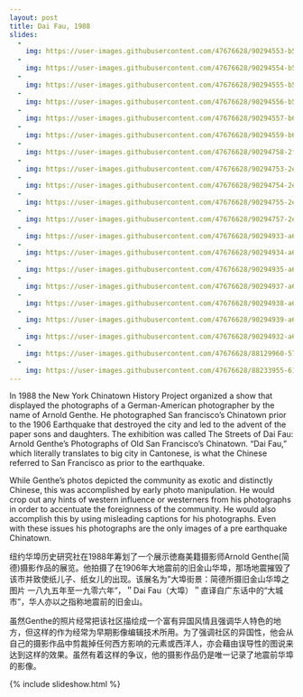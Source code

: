 ```yaml
---
layout: post
title: Dai Fau, 1988
slides:
  -
    img: https://user-images.githubusercontent.com/47676628/90294553-b562ed80-de54-11ea-9e0d-5acd2dfe93ed.jpg
  -
    img: https://user-images.githubusercontent.com/47676628/90294554-b5fb8400-de54-11ea-854c-44f53eb5bae3.jpg
  -
    img: https://user-images.githubusercontent.com/47676628/90294555-b5fb8400-de54-11ea-82ab-ba1ceaa41a28.jpg
  -
    img: https://user-images.githubusercontent.com/47676628/90294556-b5fb8400-de54-11ea-8712-324895334584.jpg
  -
    img: https://user-images.githubusercontent.com/47676628/90294557-b6941a80-de54-11ea-8371-a3edfb1dcc2c.jpg
  -
    img: https://user-images.githubusercontent.com/47676628/90294559-b6941a80-de54-11ea-97b9-38a34685ac27.jpg
  -
    img: https://user-images.githubusercontent.com/47676628/90294758-2f937200-de55-11ea-9cd8-b7ca0b07c149.jpg
  -
    img: https://user-images.githubusercontent.com/47676628/90294753-2e624500-de55-11ea-8903-48997ce735c9.jpg
  -
    img: https://user-images.githubusercontent.com/47676628/90294754-2efadb80-de55-11ea-830b-28004b30f339.jpg
  -
    img: https://user-images.githubusercontent.com/47676628/90294755-2efadb80-de55-11ea-9fb6-b630e19f5414.jpg
  -
    img: https://user-images.githubusercontent.com/47676628/90294757-2efadb80-de55-11ea-8cf1-787fb45ee5ff.jpg
  -
    img: https://user-images.githubusercontent.com/47676628/90294933-a6306f80-de55-11ea-9741-bd5f90f07ae1.jpg
  -
    img: https://user-images.githubusercontent.com/47676628/90294934-a6306f80-de55-11ea-9b9a-b504cd10d7c4.jpg
  -
    img: https://user-images.githubusercontent.com/47676628/90294935-a6306f80-de55-11ea-9f09-537458a346a3.jpg
  -
    img: https://user-images.githubusercontent.com/47676628/90294937-a6c90600-de55-11ea-95e6-555ab3f0308a.jpg
  -
    img: https://user-images.githubusercontent.com/47676628/90294938-a6c90600-de55-11ea-9170-91be7f17a322.jpg
  -
    img: https://user-images.githubusercontent.com/47676628/90294939-a6c90600-de55-11ea-9974-175fee2ceed9.jpg
  -
    img: https://user-images.githubusercontent.com/47676628/90294932-a6306f80-de55-11ea-9f5c-513ac0d658f8.jpg
  -
    img: https://user-images.githubusercontent.com/47676628/88129960-57b9e900-cba7-11ea-87bd-d80cb3e886eb.jpg
  -
    img: https://user-images.githubusercontent.com/47676628/88233955-61465e00-cc46-11ea-8fac-177b1e4f9f0f.jpg
---
```


In 1988 the New York Chinatown History Project organized a show that displayed the photographs of a German-American photographer by the name of Arnold Genthe.  He photographed San francisco’s Chinatown prior to the 1906 Earthquake that destroyed the city and led to the advent of the paper sons and daughters.  The exhibition was called The Streets of Dai Fau: Arnold Genthe’s Photographs of Old San Francisco’s Chinatown.  “Dai Fau,” which literally translates to big city in Cantonese, is what the Chinese referred to San Francisco as prior to the earthquake.  

While Genthe’s photos depicted the community as exotic and distinctly Chinese, this was accomplished by early photo manipulation.  He would crop out any hints of western influence or westerners from his photographs in order to accentuate the foreignness of the community.  He would also accomplish this by using misleading captions for his photographs.  Even with these issues his photographs are the only images of a pre earthquake Chinatown. 

纽约华埠历史研究社在1988年筹划了一个展示徳裔美籍摄影师Arnold Genthe(简德)摄影作品的展览。他拍摄了在1906年大地震前的旧金山华埠，那场地震摧毁了该市并致使纸儿子、纸女儿的出现。该展名为”大埠街景：简德所摄旧金山华埠之图片 一八九五年至一九零六年”，＂Dai Fau（大埠）＂直译自广东话中的“大城市”，华人亦以之指称地震前的旧金山。

虽然Genthe的照片经常把该社区描绘成一个富有异国风情且强调华人特色的地方，但这样的作为经常为早期影像编辑技术所用。为了强调社区的异国性，他会从自己的摄影作品中剪裁掉任何西方影响的元素或西洋人，亦会藉由误导性的图说来达到这样的效果。虽然有着这样的争议，他的摄影作品仍是唯一记录了地震前华埠的影像。

{% include slideshow.html %}
